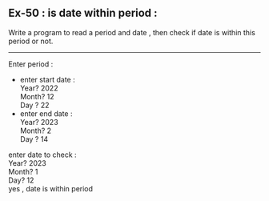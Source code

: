 ## Ex-50 : is date within period :   
Write a program to read a period and date , then check if date is within this period or not.  
____  
Enter period :  
- enter start date :  
Year? 2022  
Month? 12  
Day ? 22  
- enter end date :  
Year? 2023  
Month? 2  
Day ? 14  

enter date to check :  
Year? 2023  
Month? 1  
Day? 12  
yes , date is within period  

